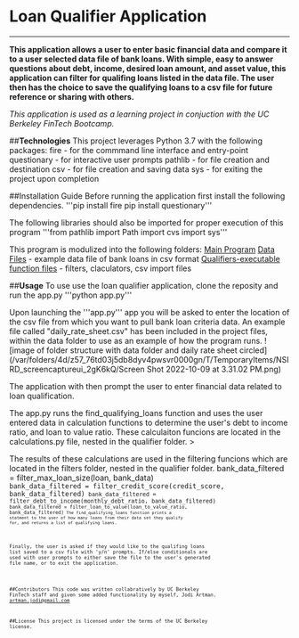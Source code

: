 # **Loan Qualifier Application**
---

**This application allows a user to enter basic financial data and compare it to a user selected data file of bank loans.  With simple, easy to answer questions about debt, income, desired loan amount, and asset value, this application can filter for qualifing loans listed in the data file. The user then has the choice to save the qualifying loans to a csv file for future reference or sharing with others.**

*This application is used as a learning project in conjuction with the UC Berkeley FinTech Bootcamp.*

##**Technologies**
This project leverages Python 3.7 with the following packages:
 fire - for the commmand line interface and entry-point
 questionary - for interactive user prompts
 pathlib - for file creation and destination
 csv - for file creation and saving data
 sys - for exiting the project upon completion

##Installation Guide
Before running the application first install the following dependencies.
'''pip install fire
pip install questionary'''

The following libraries should also be imported for proper execution of this program
'''from pathlib import Path
import cvs
import sys'''

This program is modulized into the following folders:
[Main Program]('./app.py') 
[Data Files]('./data') - example data file of bank loans in csv format
[Qualifiers-executable function files]('./qualifiers') - filters, claculators, csv import files

##**Usage**
To use use the loan qualifier application, clone the reposity and run the app.py
'''python app.py'''

Upon launching the '''app.py''' app you will be asked to enter the location of the csv file from which you want to pull bank loan criteria data. An example file called "daily_rate_sheet.csv" has been included in the project files, within the data folder to use as an example of how the program runs.
![image of folder structure with data folder and daily rate sheet circled](/var/folders/4d/z57_76td03j5db8dyv4pwsvr0000gn/T/TemporaryItems/NSIRD_screencaptureui_2gK6kQ/Screen Shot 2022-10-09 at 3.31.02 PM.png)

The application with then prompt the user to enter financial data related to loan qualification.
<image of terminal output with data entered>

The app.py runs the find_qualifying_loans function and uses the user entered data in calculation functions to determine the user's debt to income ratio, and loan to value ratio. These calculaiton funcions are located in the calculations.py file, nested in the qualifier folder. 
<imate of terminal output>
<image of photo of image of folder structure with qualifier folder and calculations.py circled>>

The results of these calculations are used in the filtering funcions which are located in the filters folder, nested in the qualifier folder.
    bank_data_filtered = filter_max_loan_size(loan, bank_data) <code>
    bank_data_filtered = filter_credit_score(credit_score, bank_data_filtered)<code>
    bank_data_filtered = filter_debt_to_income(monthly_debt_ratio, bank_data_filtered)<code>
    bank_data_filtered = filter_loan_to_value(loan_to_value_ratio, bank_data_filtered)<code>
    The find_qualifying_loans function prints a statment to the user of how many loans from their data set they qualify for, and returns a list of qualifying loans.
<image of terminal output how many loans qualified for>

Finally, the user is asked if they would like to the qualifing loans list saved to a csv file with 'y/n' prompts.  If/else conditionals are used with user prompts to either save the file to the user's generated file name, or to exit the application. 

<image of code>
<image of terminal output>

##Contributors
This code was written collabratively by UC Berkeley FinTech staff and given some added functionality by myself, Jodi Artman.  artman.jodi@gmail.com

##License
This project is licensed under the terms of the UC Berkeley license.
